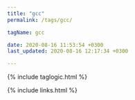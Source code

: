 ```yaml
---
title: "gcc"
permalink: /tags/gcc/

tagName: gcc

date: 2020-08-16 11:53:54 +0300
last_updated: 2020-08-16 12:17:34 +0300

---
```


{% include taglogic.html %}

{% include links.html %}
